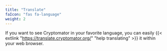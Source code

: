 ```yaml
---
title: "Translate"
faIcon: "fas fa-language"
weight: 2
---
```


If you want to see Cryptomator in your favorite language, you can easily {{< extlink "https://translate.cryptomator.org/" "help translating"  >}} it within your web browser.
